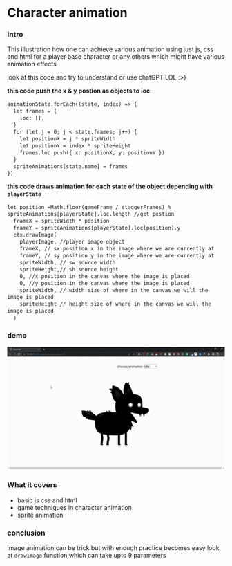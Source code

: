 # Character animation

### intro

This illustration how one can achieve various animation using just js, css and html for a player base character or any others which might have various animation effects

look at this code and try to understand or use chatGPT LOL :>)

**this code push the x & y postion as objects to loc**

```
animationState.forEach((state, index) => {
  let frames = {
    loc: [],
  }
  for (let j = 0; j < state.frames; j++) {
    let positionX = j * spriteWidth
    let positionY = index * spriteHeight
    frames.loc.push({ x: positionX, y: positionY })
  }
  spriteAnimations[state.name] = frames
})
```

**this code draws animation for each state of the object depending with `playerState`**

```
let position =Math.floor(gameFrame / staggerFrames) % spriteAnimations[playerState].loc.length //get postion
  frameX = spriteWidth * position
  frameY = spriteAnimations[playerState].loc[position].y
  ctx.drawImage(
    playerImage, //player image object
    frameX, // sx position x in the image where we are currently at
    frameY, // sy position y in the image where we are currently at
    spriteWidth, // sw source width
    spriteHeight,// sh source height
    0, //x position in the canvas where the image is placed
    0, //y position in the canvas where the image is placed
    spriteWidth, // width size of where in the canvas we will the image is placed
    spriteHeight // height size of where in the canvas we will the image is placed
  )

```

### demo

<div>
<!-- images go here -->

  <img src="./illustration.gif" alt="character Animation illustration"/>

</div>

### What it covers

- basic js css and html
- game techniques in character animation
- sprite animation

### conclusion

image animation can be trick but with enough practice becomes easy
look at `drawImage` function which can take upto 9 parameters
